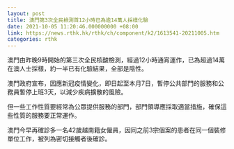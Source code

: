 ```yaml
---
layout: post
title: 澳門第3次全民檢測首12小時已為逾14萬人採樣化驗
date: 2021-10-05 11:20:46.000000000 +08:00
link: https://news.rthk.hk/rthk/ch/component/k2/1613541-20211005.htm
categories: rthk
---
```


澳門由昨晚9時開始的第三次全民核酸檢測，經過12小時通宵運作，已為超過14萬在澳人士採樣，約一半已有化驗結果，全部是陰性。

澳門政府宣布，因應新冠疫情變化，即日起至本月7日，暫停公共部門的服務和公務員暫停上班3天，以減少疾病擴散的風險。

但一些工作性質要經常為公眾提供服務的部門，部門領導應採取適當措施，確保這些性質的服務要正常運作。

澳門今早再確診多一名42歲越南籍女僱員，因同之前3宗個案的患者在同一個裝修單位工作，被列為密切接觸者後確診。
